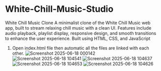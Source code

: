 # White-Chill-Music-Studio
White Chill Music Clone A minimalist clone of the White Chill Music web app, built to stream relaxing chill music with a clean UI. Features include audio playback, playlist display, responsive design, and smooth transitions to enhance the user experience. Built using HTML, CSS, and JavaScript 


1. Open index.html file then automatic all the files are linked with each other.
![Screenshot 2025-06-18 000142](https://github.com/user-attachments/assets/5a68587a-9e86-4992-844f-0fbf6785b758)
![Screenshot 2025-06-18 104541](https://github.com/user-attachments/assets/d09eafaf-6212-47b8-9d79-1aaa2166014c)
![Screenshot 2025-06-18 104637](https://github.com/user-attachments/assets/07b1f268-62f5-4f28-9a8b-67241fd50e6f)
![Screenshot 2025-06-18 104653](https://github.com/user-attachments/assets/a0d5c6f2-52b9-4b1f-aa16-c5ba1c8d0b7d)
![Screenshot 2025-06-18 104626](https://github.com/user-attachments/assets/7ec2189a-74e9-4b09-8161-8d94e2b1588d)

